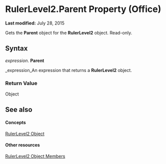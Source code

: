 
# RulerLevel2.Parent Property (Office)

 **Last modified:** July 28, 2015

Gets the  **Parent** object for the **RulerLevel2** object. Read-only.

## Syntax

 _expression_. **Parent**

 _expression_An expression that returns a  **RulerLevel2** object.


### Return Value

Object


## See also


#### Concepts


 [RulerLevel2 Object](f1660a26-5990-9524-33f0-a2e3410160f3.md)
#### Other resources


 [RulerLevel2 Object Members](e70ec0f0-2e89-927d-6eea-27bb4b8f5e6f.md)
